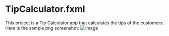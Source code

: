 # TipCalculator.fxml
This project is a Tip Calculator app that calculates the tips of the customers. Here is the sample png screenshot:
![image](https://user-images.githubusercontent.com/84737487/119396216-68bb1580-bcf6-11eb-842d-9d25f6697fe6.png)
